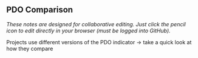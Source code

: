 ## PDO Comparison

*These notes are designed for collaborative editing. Just click the pencil icon to edit directly in your browser (must be logged into GitHub).*


Projects use different versions of the PDO indicator -> take a quick look at how they compare

